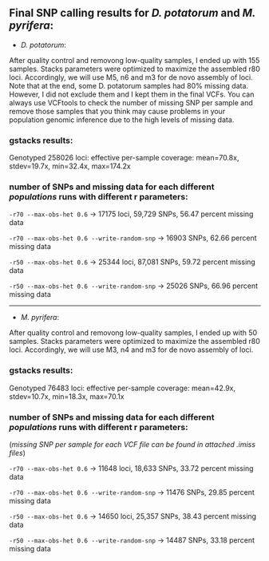 ## Final SNP calling results for *D. potatorum* and *M. pyrifera*:



* *D. potatorum*:


After quality control and removong low-quality samples, I ended up with 155 samples. Stacks parameters were optimized to maximize the assembled r80 loci. 
Accordingly, we will use M5, n6 and m3 for de novo assembly of loci.
Note that at the end, some D. potatorum samples had 80% missing data. However, I did not exclude them and I kept them in the final VCFs. You can always use VCFtools to check the number of missing SNP per sample and remove those samples that you think may cause problems in your population genomic inference due to the high levels of missing data.


### gstacks results:

Genotyped 258026 loci:
  effective per-sample coverage: mean=70.8x, stdev=19.7x, min=32.4x, max=174.2x



### number of SNPs and missing data for each different *populations* runs with different r parameters:

`-r70 --max-obs-het 0.6`  ->   17175 loci, 59,729 SNPs, 56.47 percent missing data

`-r70 --max-obs-het 0.6 --write-random-snp`   ->  16903 SNPs, 62.66 percent missing data

`-r50 --max-obs-het 0.6`   ->  25344 loci, 87,081 SNPs, 59.72 percent missing data

`-r50 --max-obs-het 0.6 --write-random-snp`   ->  25026 SNPs, 66.96 percent missing data



  *****       *****     *****
  

* *M. pyrifera*:




After quality control and removong low-quality samples, I ended up with 50 samples. Stacks parameters were optimized to maximize the assembled r80 loci. 
Accordingly, we will use M3, n4 and m3 for de novo assembly of loci.


### gstacks results:

Genotyped 76483 loci:
  effective per-sample coverage: mean=42.9x, stdev=10.7x, min=18.3x, max=70.1x
  
  
### number of SNPs and missing data for each different *populations* runs with different r parameters:

(*missing SNP per sample for each VCF file can be found in attached .imiss files*)

`-r70 --max-obs-het 0.6` ->  11648 loci, 18,633 SNPs, 33.72 percent missing data

`-r70 --max-obs-het 0.6 --write-random-snp`  ->  11476 SNPs, 29.85 percent missing data 

`-r50 --max-obs-het 0.6`  ->  14650 loci, 25,357 SNPs, 38.43 percent missing data

`-r50 --max-obs-het 0.6 --write-random-snp`  ->  14487 SNPs, 33.18 percent missing data


